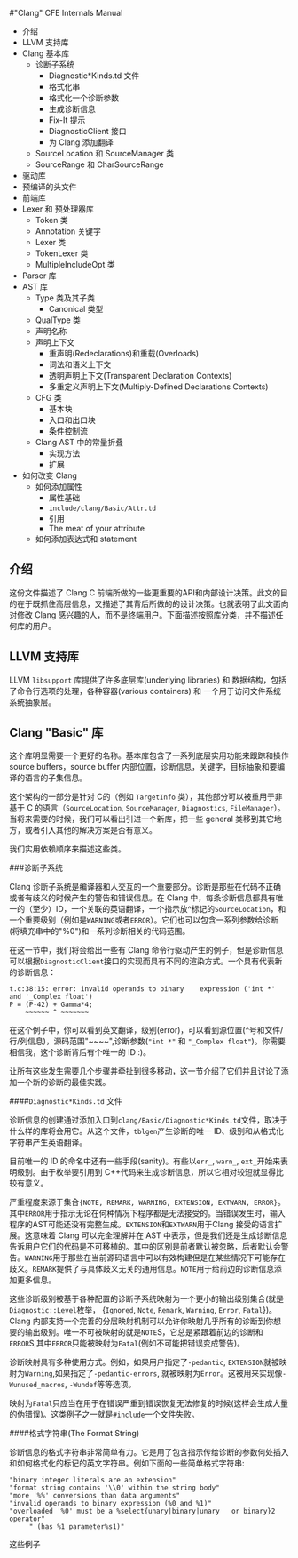#"Clang" CFE Internals Manual
* 介绍
* LLVM 支持库
* Clang 基本库
  * 诊断子系统
    * Diagnostic*Kinds.td 文件
    * 格式化串
    * 格式化一个诊断参数
    * 生成诊断信息
    * Fix-It 提示
    * DiagnosticClient 接口
    * 为 Clang 添加翻译
  * SourceLocation 和 SourceManager 类
  * SourceRange 和 CharSourceRange
* 驱动库
* 预编译的头文件
* 前端库
* Lexer 和 预处理器库
  * Token 类
  * Annotation 关键字
  * Lexer 类
  * TokenLexer 类
  * MultipleIncludeOpt 类
* Parser 库
* AST 库
  * Type 类及其子类
    * Canonical 类型
  * QualType 类
  * 声明名称
  * 声明上下文
    * 重声明(Redeclarations)和重载(Overloads)
    * 词法和语义上下文
    * 透明声明上下文(Transparent Declaration Contexts)
    * 多重定义声明上下文(Multiply-Defined Declarations Contexts)
  * CFG 类
    * 基本块
    * 入口和出口块
    * 条件控制流
  * Clang AST 中的常量折叠
    * 实现方法
    * 扩展
* 如何改变 Clang
  * 如何添加属性
    * 属性基础
    * `include/clang/Basic/Attr.td`
    * 引用
    * The meat of your attribute
  * 如何添加表达式和 statement


## 介绍
这份文件描述了 Clang C 前端所做的一些更重要的API和内部设计决策。此文的目的在于既抓住高层信息，又描述了其背后所做的的设计决策。也就表明了此文面向对修改 Clang 感兴趣的人，而不是终端用户。下面描述按照库分类，并不描述任何库的用户。

## LLVM 支持库
LLVM `libsupport` 库提供了许多底层库(underlying libraries) 和 数据结构，包括了命令行选项的处理，各种容器(various containers) 和 一个用于访问文件系统系统抽象层。

## Clang "Basic" 库
这个库明显需要一个更好的名称。基本库包含了一系列底层实用功能来跟踪和操作 source buffers，source buffer 内部位置，诊断信息，关键字，目标抽象和要编译的语言的子集信息。

这个架构的一部分是针对 C的（例如 `TargetInfo` 类），其他部分可以被重用于非基于 C 的语言（`SourceLocation`, `SourceManager`, `Diagnostics`, `FileManager`）。当将来需要的时候，我们可以看出引进一个新库，把一些 general 类移到其它地方，或者引入其他的解决方案是否有意义。

我们实用依赖顺序来描述这些类。

###诊断子系统

Clang 诊断子系统是编译器和人交互的一个重要部分。诊断是那些在代码不正确或者有歧义的时候产生的警告和错误信息。在 Clang 中，每条诊断信息都具有唯一的（至少）ID，一个关联的英语翻译，一个指示放^标记的`SourceLocation`，和一个重要级别（例如是`WARNING`或者`ERROR`）。它们也可以包含一系列参数给诊断(将填充串中的"%0")和一系列诊断相关的代码范围。

在这一节中，我们将会给出一些有 Clang 命令行驱动产生的例子，但是诊断信息可以根据`DiagnosticClient`接口的实现而具有不同的渲染方式。一个具有代表新的诊断信息：

	t.c:38:15: error: invalid operands to binary 	expression ('int *' and '_Complex float')
	P = (P-42) + Gamma*4;
    	~~~~~~ ^ ~~~~~~~

在这个例子中，你可以看到英文翻译，级别(error)，可以看到源位置(`^`号和文件/行/列信息)，源码范围"~~~~",诊断参数(`"int *"` 和 `"_Complex float"`)。你需要相信我，这个诊断背后有个唯一的 ID :)。

让所有这些发生需要几个步骤并牵扯到很多移动，这一节介绍了它们并且讨论了添加一个新的诊断的最佳实践。

####`Diagnostic*Kinds.td` 文件

诊断信息的创建通过添加入口到`clang/Basic/Diagnostic*Kinds.td`文件，取决于什么样的库将会用它。从这个文件，`tblgen`产生诊断的唯一 ID、级别和从格式化字符串产生英语翻译。

目前唯一的 ID 的命名中还有一些手段(sanity)。有些以`err_`, `warn_`, `ext_`开始来表明级别。由于枚举要引用到 C++代码来生成诊断信息，所以它相对较短就显得比较有意义。

严重程度来源于集合`{NOTE, REMARK, WARNING, EXTENSION, EXTWARN, ERROR}`。其中`ERROR`用于指示无论在何种情况下程序都是无法接受的。当错误发生时，输入程序的AST可能还没有完整生成。`EXTENSION`和`EXTWARN`用于Clang 接受的语言扩展。这意味着 Clang 可以完全理解并在 AST 中表示，但是我们还是生成诊断信息告诉用户它们的代码是不可移植的。其中的区别是前者默认被忽略，后者默认会警告。`WARNING`用于那些在当前源码语言中可以有效构建但是在某些情况下可能存在歧义。`REMARK`提供了与具体歧义无关的通用信息。`NOTE`用于给前边的诊断信息添加更多信息。

这些诊断级别被基于各种配置的诊断子系统映射为一个更小的输出级别集合(就是`Diagnostic::Level`枚举， {`Ignored`, `Note`, `Remark`, `Warning`, `Error`, `Fatal`})。Clang 内部支持一个完善的分层映射机制可以允许你映射几乎所有的诊断到你想要的输出级别。唯一不可被映射的就是`NOTE`S，它总是紧跟着前边的诊断和`ERROR`S,其中`ERROR`只能被映射为`Fatal`(例如不可能把错误变成警告)。

诊断映射具有多种使用方式。例如，如果用户指定了`-pedantic`, `EXTENSION`就被映射为`Warning`,如果指定了`-pedantic-errors`, 就被映射为`Error`。这被用来实现像`-Wunused_macros`, `-Wundef`等等选项。

映射为`Fatal`只应当在用于在错误严重到错误恢复无法修复的时候(这样会生成大量的伪错误)。这类例子之一就是`#include`一个文件失败。

####格式字符串(The Format String)

诊断信息的格式字符串非常简单有力。它是用了包含指示传给诊断的参数何处插入和如何格式化的标记的英文字符串。例如下面的一些简单格式字符串:

	"binary integer literals are an extension"
	"format string contains '\\0' within the string body"
	"more '%%' conversions than data arguments"
	"invalid operands to binary expression (%0 and %1)"
	"overloaded '%0' must be a %select{unary|binary|unary 	or binary}2 operator"
    	 " (has %1 parameter%s1)"

这些例子